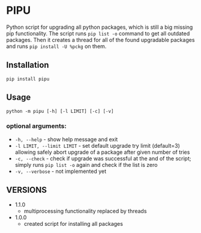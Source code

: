# PIPU

Python script for upgrading all python packages, which is still a big missing pip functionality.
The script runs `pip list -o` command to get all outdated packages.
Then it creates a thread for all of the found upgradable packages and runs `pip install -U %pckg` on them.

## Installation

`pip install pipu`

## Usage

`python -m pipu [-h] [-l LIMIT] [-c] [-v]`

### optional arguments:

- `-h, --help` - show help message and exit
- `-l LIMIT, --limit LIMIT` - set default upgrade try limit (default=3) allowing safely abort upgrade of a package after given number of tries
- `-c, --check` - check if upgrade was successful at the and of the script; simply runs `pip list -o` again and check if the list is zero
- `-v, --verbose` - not implemented yet

## VERSIONS

- 1.1.0
  - multiprocessing functionality replaced by threads
- 1.0.0
  - created script for installing all packages
